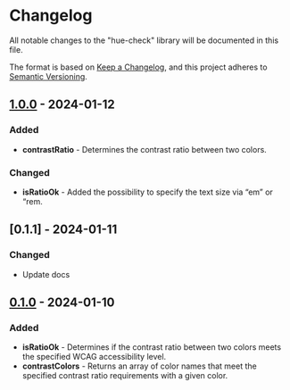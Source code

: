 # Changelog

All notable changes to the "hue-check" library will be documented in this file.

The format is based on [Keep a Changelog](https://keepachangelog.com/en/1.1.0/), and this project adheres to [Semantic Versioning](https://semver.org/spec/v2.0.0.html).

## [1.0.0] - 2024-01-12

### Added

- **contrastRatio** - Determines the contrast ratio between two colors.

### Changed

- **isRatioOk** - Added the possibility to specify the text size via “em” or “rem.

## [0.1.1] - 2024-01-11

### Changed

- Update docs

## [0.1.0] - 2024-01-10

### Added

- **isRatioOk** - Determines if the contrast ratio between two colors meets the specified WCAG accessibility level.
- **contrastColors** - Returns an array of color names that meet the specified contrast ratio requirements with a given color.

[0.1.0]: https://github.com/bpetermann/hue-check/releases/tag/v0.1.0
[1.0.0]: https://github.com/bpetermann/hue-check/releases/tag/v1.0.0
